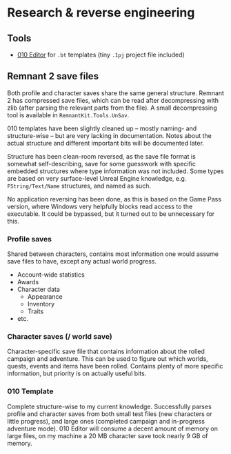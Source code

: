 # Research & reverse engineering

## Tools

- [010 Editor](https://www.sweetscape.com/010editor/) for `.bt` templates (tiny `.1pj` project file
  included)

## Remnant 2 save files

Both profile and character saves share the same general structure. Remnant 2 has compressed save
files, which can be read after decompressing with zlib (after parsing the relevant parts from the
file). A small decompressing tool is available in `RemnantKit.Tools.UnSav`.

010 templates have been slightly cleaned up – mostly naming- and structure-wise – but are very
lacking in documentation. Notes about the actual structure and different important bits will be
documented later.

Structure has been clean-room reversed, as the save file format is somewhat self-describing, save
for some guesswork with specific embedded structures where type information was not included. Some
types are based on very surface-level Unreal Engine knowledge, e.g. `FString/Text/Name` structures,
and named as such.

No application reversing has been done, as this is based on the Game Pass version, where Windows
very helpfully blocks read access to the executable. It could be bypassed, but it turned out to be
unnecessary for this.

### Profile saves

Shared between characters, contains most information one would assume save files to have, except any
actual world progress.

- Account-wide statistics
- Awards
- Character data
    - Appearance
    - Inventory
    - Traits
- etc.

### Character saves (/ world save)

Character-specific save file that contains information about the rolled campaign and adventure. This
can be used to figure out which worlds, quests, events and items have been rolled. Contains plenty
of more specific information, but priority is on actually useful bits.

### 010 Template

Complete structure-wise to my current knowledge. Successfully parses profile and character saves
from both small test files (new characters or little progress), and large ones (completed campaign
and in-progress adventure mode). 010 Editor will consume a decent amount of memory on large files,
on my machine a 20 MB character save took nearly 9 GB of memory.
